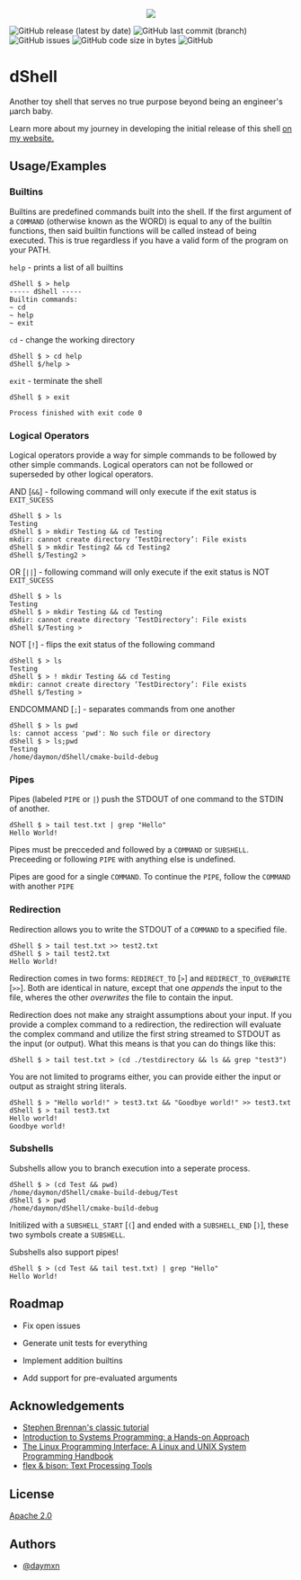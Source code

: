 <p align="center">
<img src="https://i.imgur.com/xhSqaLL.png" />
</p>

![GitHub release (latest by date)](https://img.shields.io/github/v/release/daymxn/dShell?style=flat-square)
![GitHub last commit (branch)](https://img.shields.io/github/last-commit/daymxn/dShell/master?style=flat-square)
![GitHub issues](https://img.shields.io/github/issues/daymxn/dShell?style=flat-square)
![GitHub code size in bytes](https://img.shields.io/github/languages/code-size/daymxn/dShell?style=flat-square)
![GitHub](https://img.shields.io/github/license/daymxn/dShell?style=flat-square)

# dShell

Another toy shell that serves no true purpose beyond being an engineer's µarch baby.

Learn more about my journey in developing the initial release of this shell <a href="https://daymxn.com/writeups/view/dshell">on my website.</a>
## Usage/Examples

### Builtins

Builtins are predefined commands built into the shell.
If the first argument of a `COMMAND` (otherwise known as the WORD) is equal to
any of the builtin functions, then said builtin functions will be called instead
of being executed. This is true regardless if you have a valid form of the program
on your PATH.

`help` - prints a list of all builtins

```custom
dShell $ > help
----- dShell -----
Builtin commands: 
~ cd
~ help
~ exit
```

`cd` - change the working directory

```custom
dShell $ > cd help
dShell $/help > 
```

`exit` - terminate the shell

```custom
dShell $ > exit

Process finished with exit code 0
```

### Logical Operators

Logical operators provide a way for simple commands to be followed by other
simple commands.
Logical operators can not be followed or superseded by other logical operators.

AND [`&&`] - following command will only execute if the exit status is `EXIT_SUCESS`

```custom
dShell $ > ls
Testing
dShell $ > mkdir Testing && cd Testing
mkdir: cannot create directory ‘TestDirectory’: File exists
dShell $ > mkdir Testing2 && cd Testing2
dShell $/Testing2 >
```

OR [`||`] - following command will only execute if the exit status is NOT `EXIT_SUCESS`

```custom
dShell $ > ls
Testing
dShell $ > mkdir Testing && cd Testing
mkdir: cannot create directory ‘TestDirectory’: File exists
dShell $/Testing > 
```


NOT [`!`] - flips the exit status of the following command

```custom
dShell $ > ls
Testing
dShell $ > ! mkdir Testing && cd Testing
mkdir: cannot create directory ‘TestDirectory’: File exists
dShell $/Testing > 
```

ENDCOMMAND [`;`] - separates commands from one another

```custom
dShell $ > ls pwd
ls: cannot access 'pwd': No such file or directory
dShell $ > ls;pwd
Testing
/home/daymon/dShell/cmake-build-debug
```

### Pipes

Pipes (labeled `PIPE` or `|`) push the STDOUT of one command to the STDIN of another.

```custom
dShell $ > tail test.txt | grep "Hello"
Hello World!
```

Pipes must be precceded and followed by a `COMMAND` or `SUBSHELL`.
Preceeding or following `PIPE` with anything else is undefined.

Pipes are good for a single `COMMAND`.
To continue the `PIPE`, follow the `COMMAND` with another `PIPE`


### Redirection

Redirection allows you to write the STDOUT of a `COMMAND` to a specified file.

```custom
dShell $ > tail test.txt >> test2.txt
dShell $ > tail test2.txt
Hello World!
```

Redirection comes in two forms: `REDIRECT_TO` [`>`] and `REDIRECT_TO_OVERWRITE` [`>>`]. Both are
identical in nature, except that one *appends* the input to the file, wheres the other
*overwrites* the file to contain the input.

Redirection does not make any straight assumptions about your input. If you provide a
complex command to a redirection, the redirection will evaluate the complex command and
utilize the first string streamed to STDOUT as the input (or output). What this means is that
you can do things like this:

```custom
dShell $ > tail test.txt > (cd ./testdirectory && ls && grep "test3")
```

You are not limited to programs either, you can provide either the input
or output as straight string literals.

```custom
dShell $ > "Hello world!" > test3.txt && "Goodbye world!" >> test3.txt
dShell $ > tail test3.txt
Hello world!
Goodbye world!
```

### Subshells

Subshells allow you to branch execution into a seperate process.

```
dShell $ > (cd Test && pwd)
/home/daymon/dShell/cmake-build-debug/Test
dShell $ > pwd
/home/daymon/dShell/cmake-build-debug
```

Initilized with a `SUBSHELL_START` [`(`] and ended with a `SUBSHELL_END` [`)`],
these two symbols create a `SUBSHELL`.

Subshells also support pipes!

```
dShell $ > (cd Test && tail test.txt) | grep "Hello"
Hello World!
```
## Roadmap

- Fix open issues

- Generate unit tests for everything

- Implement addition builtins

- Add support for pre-evaluated arguments


## Acknowledgements

- [Stephen Brennan's classic tutorial](https://brennan.io/2015/01/16/write-a-shell-in-c/)
- [Introduction to Systems Programming: a Hands-on Approach](https://www.cs.purdue.edu/homes/grr/SystemsProgrammingBook/)
- [The Linux Programming Interface: A Linux and UNIX System Programming Handbook](https://www.amazon.com/Linux-Programming-Interface-System-Handbook/dp/1593272200)
- [flex & bison: Text Processing Tools](https://www.amazon.com/flex-bison-Text-Processing-Tools/dp/0596155972)

## License

[Apache 2.0](https://github.com/daymxn/dShell/blob/master/LICENSE)


## Authors

- [@daymxn](https://www.github.com/daymxn)

